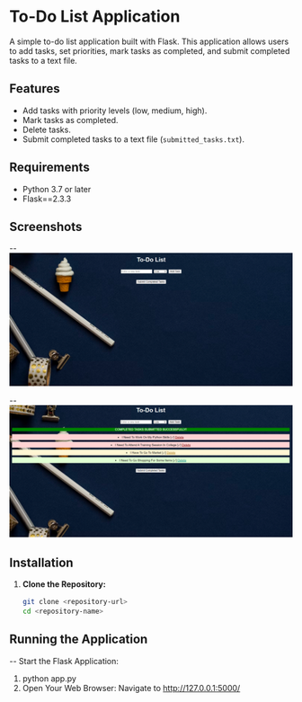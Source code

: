 # To-Do List Application

A simple to-do list application built with Flask. This application allows users to add tasks, set priorities, mark tasks as completed, and submit completed tasks to a text file.

## Features

- Add tasks with priority levels (low, medium, high).
- Mark tasks as completed.
- Delete tasks.
- Submit completed tasks to a text file (`submitted_tasks.txt`).

## Requirements

- Python 3.7 or later
- Flask==2.3.3

## Screenshots

-- ![Screenshot of to-do-list web interface](screenshot%20.png)





-- ![Screenshot after adding and submission of tasks](screenshot1.png)

## Installation

1. **Clone the Repository:**
   ```bash
   git clone <repository-url>
   cd <repository-name>

## Running the Application
-- Start the Flask Application:
1. python app.py
2. Open Your Web Browser:
Navigate to http://127.0.0.1:5000/


